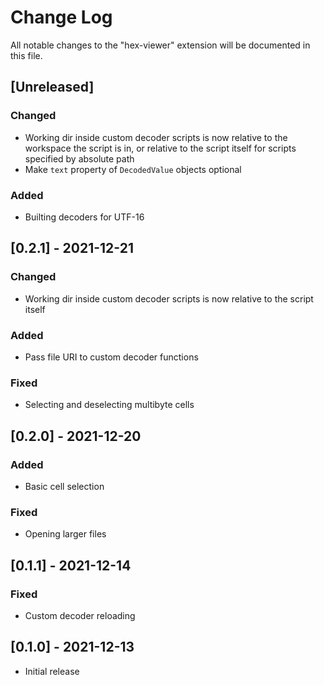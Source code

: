 # Change Log

All notable changes to the "hex-viewer" extension will be documented in this file.

## [Unreleased]
### Changed
- Working dir inside custom decoder scripts is now relative to the workspace the script is in, or relative to the script itself for scripts specified by absolute path
- Make `text` property of `DecodedValue` objects optional
### Added
- Builting decoders for UTF-16

## [0.2.1] - 2021-12-21
### Changed
- Working dir inside custom decoder scripts is now relative to the script itself
### Added
- Pass file URI to custom decoder functions
### Fixed
- Selecting and deselecting multibyte cells

## [0.2.0] - 2021-12-20
### Added
- Basic cell selection
### Fixed
- Opening larger files

## [0.1.1] - 2021-12-14
### Fixed
- Custom decoder reloading

## [0.1.0] - 2021-12-13
- Initial release
